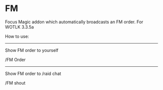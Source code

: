 # FM
Focus Magic addon which automatically broadcasts an FM order. For WOTLK 3.3.5a


How to use:

----------------------------------

Show FM order to yourself

/FM Order

----------------------------------

Show FM order to /raid chat

/FM shout
